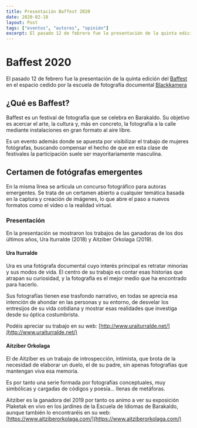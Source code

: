 ```yaml
---
title: Presentación Baffest 2020
date: 2020-02-18
layout: Post
tags: ["eventos", "autores", "opinión"]
excerpt: El pasado 12 de febrero fue la presentación de la quinta edición del Baffest en el espacio cedido por la escuela de fotografía documental Blackkamera.
---
```


# Baffest 2020

<Photo class="my-5" name="baffest_2020.jpg" />

El pasado 12 de febrero fue la presentación de la quinta edición del [Baffest](https://baffest.eus/) en el espacio cedido por la escuela de fotografía documental [Blackkamera](http://blackkamera.com/)

## ¿Qué es Baffest?

Baffest es un festival de fotografía que se celebra en Barakaldo. Su objetivo es acercar el arte, la cultura y, más en concreto, la fotografía a la calle mediante instalaciones en gran formato al aire libre.

Es un evento además donde se apuesta por visibilizar el trabajo de mujeres fotógrafas, buscando compensar el hecho de que en esta clase de festivales la participación suele ser mayoritariamente masculina.

## Certamen de fotógrafas emergentes

En la misma línea se articula un concurso fotográfico para autoras emergentes. Se trata de un certamen abierto a cualquier temática basada en la captura y creación de imágenes, lo que abre el paso a nuevos formatos como el vídeo o la realidad virtual.

### Presentación

En la presentación se mostraron los trabajos de las ganadoras de los dos últimos años, Ura Iturralde (2018) y Aitziber Orkolaga (2019).

<div class="baffest-artist-block flex-row">

<Photo class="baffest-artist" name="ura_iturralde.jpg"  alt="Ura Iturralde" />
<div class="flex flex-col w-1/2">
<h4> Ura Iturralde </h4>
Ura es una fotógrafa documental cuyo interés principal es retratar minorías y sus modos de vida. El centro de su trabajo es contar esas historias que atrapan su curiosidad, y la fotografía es el mejor medio que ha encontrado para hacerlo.

Sus fotografías tienen ese trasfondo narrativo, en todas se aprecia esa intención de ahondar en las personas y su entorno, de desvelar los entresijos de su vida cotidiana y mostrar esas realidades que investiga desde su óptica costumbrista.

Podéis apreciar su trabajo en su web: [http://www.uraiturralde.net/](http://www.uraiturralde.net/)

</div>
</div>

<div class="baffest-artist-block  flex-row-reverse">
<Photo class="baffest-artist" name="aitziber_orkolaga.jpg" alt="Aitziber Orkolaga" />
<div class="flex flex-col w-1/2">
<h4> Aitziber Orkolaga </h4>
El de Aitziber es un trabajo de introspección, intimista, que brota de la necesidad de elaborar un duelo, el de su padre, sin apenas fotografías que mantengan viva esa memoria.

Es por tanto una serie formada por fotografías conceptuales, muy simbólicas y cargadas de códigos y poesía... llenas de metáforas.

Aitziber es la ganadora del 2019 por tanto os animo a ver su exposición Plaketak en vivo en los jardines de la Escuela de Idiomas de Barakaldo, aunque también lo encontraréis en su web: [https://www.aitziberorkolaga.com/](https://www.aitziberorkolaga.com/)

</div>
</div>

<style lang="stylus">
.baffest-artist img
  @apply object-cover object-center w-64 h-64 rounded-full p-10
.baffest-artist-block
  @apply flex flex-wrap items-center justify-center
</style>
